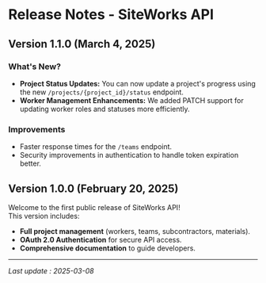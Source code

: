 # Release Notes - SiteWorks API

## Version 1.1.0 (March 4, 2025)

### What's New?

- **Project Status Updates:** You can now update a project's progress using the new `/projects/{project_id}/status` endpoint.
- **Worker Management Enhancements:** We added PATCH support for updating worker roles and statuses more efficiently.

### Improvements

- Faster response times for the `/teams` endpoint.
- Security improvements in authentication to handle token expiration better.

## Version 1.0.0 (February 20, 2025)

Welcome to the first public release of SiteWorks API!  
This version includes:

- **Full project management** (workers, teams, subcontractors, materials).
- **OAuth 2.0 Authentication** for secure API access.
- **Comprehensive documentation** to guide developers.

---

_Last update : 2025-03-08_
